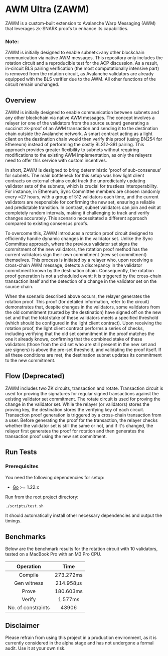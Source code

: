 
# AWM Ultra (ZAWM)

ZAWM is a custom-built extension to Avalanche Warp Messaging (AWM) that leverages zk-SNARK proofs to enhance its capabilities. 

### Note:
ZAWM is initially designed to enable subnet<>any other blockchain communication via native AWM messages. This repository only includes the rotation circuit and a reproducible test for the ACP discussion. As a result, in-circuit BLS pairing verification (the most computationally intensive part) is removed from the rotation circuit, as Avalanche validators are already equipped with the BLS verifier due to the AWM. All other functions of the circuit remain unchanged.


## Overview
ZAWM is initially designed to enable communication between subnets and any other blockchain via native AWM messages. The concept involves a relayer (or one of the validators from the source subnet) generating a succinct zk-proof of an AWM transaction and sending it to the destination chain outside the Avalanche network. A smart contract acting as a light client on the destination chain would then verify this proof (using BN254 for Ethereum) instead of performing the costly BLS12-381 pairing. This approach provides greater flexibility to subnets without requiring modifications to the existing AWM implementation, as only the relayers need to offer this service with custom incentives.

In short, ZAWM is designed to bring deterministic 'proof of sub-consensus' for subnets. The main bottleneck for this setup was how light client contracts on external chains could track the unpredictably updating validator sets of the subnets, which is crucial for trustless interoperability. For instance, in Ethereum, Sync Committee members are chosen randomly every ≈27 hours, with a group of 512 validators each time, and the current validators are responsible for confirming the new set, ensuring a reliable and predictable transition. In contrast, subnet validators can join and exit at completely random intervals, making it challenging to track and verify changes accurately. This scenario necessitated a different approach compared to existing consensus proofs.

To overcome this, ZAWM introduces a rotation proof circuit designed to efficiently handle dynamic changes in the validator set. Unlike the Sync Committee approach, where the previous validator set signs the commitment of the new validators, the rotation proof method has the current validators sign their own commitment (new set commitment) themselves. This process is initiated by a relayer who, upon receiving a cross-chain AWM message, detects a discrepancy in the validator commitment known by the destination chain. Consequently, the rotation proof generation is not a scheduled event; it is triggered by the cross-chain transaction itself and the detection of a change in the validator set on the source chain.

When the scenario described above occurs, the relayer generates the rotation proof. This proof (for detailed information, refer to the circuit) demonstrates that, despite changes in the validators, some validators from the old commitment (trusted by the destination) have signed off on the new set and that the total stake of these validators meets a specified threshold (which should be configured in the light client contract). Upon receiving the rotation proof, the light client contract performs a series of checks, including verifying that the old set commitment in the proof matches the one it already knows, confirming that the combined stake of these validators (those from the old set who are still present in the new set and are signers) is above the pre-set threshold, and validating the proof itself. If all these conditions are met, the destination subnet updates its commitment to the new commitment.

## Flow (Deprecated)

ZAWM includes two ZK circuits, transaction and rotate. Transaction circuit is used for proving the signatures for regular signed transactions against the existing validator set commitment. The rotate circuit is used for proving the change in the validator set. While the relayer (or validators) stores the proving key, the destination stores the verifying key of each circuit. Transaction proof generation is triggered by a cross-chain transaction from a user. Before generating the proof for the transaction, the relayer checks whether the validator set is still the same or not, and if it's changed, the relayer first generates the proof for rotation and then generates the transaction proof using the new set commitment.  

## Run Tests

### Prerequisites

You need the following dependencies for setup:

- [Go](https://golang.org/doc/install) >= 1.22.x 

Run from the root project directory:

```sh
./scripts/test.sh
```
It should automatically install other necessary dependencies and output the timings.

## Benchmarks

Below are the benchmark results for the rotation circuit with 10 validators, tested on a MacBook Pro with an M3 Pro CPU.

|         Operation         |        Time      | 
| :------------------------:| :--------------: | 
|    Compile                |      273.272ms   |     
|    Gen witness            |      214.958µs   | 
|    Prove                  |      180.603ms   |    
|    Verify                 |      1.577ms     |    
|    No. of constraints     |      43906       |   



## Disclaimer
Please refrain from using this project in a production environment, as it is currently considered in the alpha stage and has not undergone a formal audit. Use it at your own risk.

